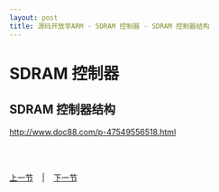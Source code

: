 ```yaml
---
layout: post
title: 源码开放学ARM - SDRAM 控制器 - SDRAM 控制器结构
---
```


# SDRAM 控制器

## SDRAM 控制器结构

<http://www.doc88.com/p-47549556518.html>
	

<br> <br> 
<div> <a href="chp6-3.html">上一节</a> &nbsp;&nbsp; | &nbsp;&nbsp; <a href="chp6-5.html">下一节</a> </div> <br> <br>